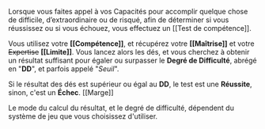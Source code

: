 Lorsque vous faites appel à vos Capacités pour accomplir quelque chose de difficile, d’extraordinaire ou de risqué, afin de déterminer si vous réussissez ou si vous échouez, vous effectuez un [[Test de compétence]].

Vous utilisez votre **[[Compétence]]**, et récupérez votre **[[Maîtrise]]** et votre ~~Expertise~~ **[[Limite]]**. Vous lancez alors les dés, et vous cherchez à obtenir un résultat suffisant pour égaler ou surpasser le **Degré de Difficulté**, abrégé en "**DD**", et parfois appelé "_Seuil_".

Si le résultat des dés est supérieur ou égal au **DD**, le test est une **Réussite**, sinon, c'est un **Échec**. [[Marge]]

Le mode du calcul du résultat, et le degré de difficulté, dépendent du système de jeu que vous choisissez d'utiliser.